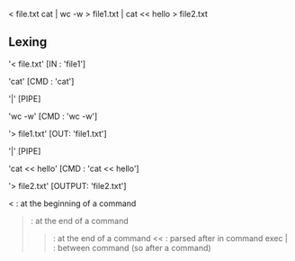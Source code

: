 < file.txt cat | wc -w > file1.txt | cat << hello > file2.txt

## Lexing

'< file.txt' 
[IN : 'file1']

'cat'
[CMD : 'cat']

'|'
[PIPE]

'wc -w'
[CMD : 'wc -w']

'> file1.txt'
[OUT: 'file1.txt']

'|'
[PIPE]

'cat << hello'
[CMD : 'cat << hello']

'> file2.txt'
[OUTPUT: 'file2.txt']

<	: at the beginning of a command
>	: at the end of a command
>>	: at the end of a command
<<	: parsed after in command exec
| : between command (so after a command)
